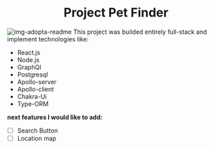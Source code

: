 <H1 align="center"> Project Pet Finder
  </H1>
  
  ![img-adopta-readme](https://user-images.githubusercontent.com/70343929/98041666-13bebd00-1e01-11eb-952d-94eb5c210537.png)
  This project was builded entirely full-stack 
  and implement technologies like:
- React.js
- Node.js
- GraphQl
- Postgresql
- Apollo-server
- Apollo-client
- Chakra-Ui 
- Type-ORM

**next features I would like to add:**
- [ ] Search Button
- [ ] Location map
